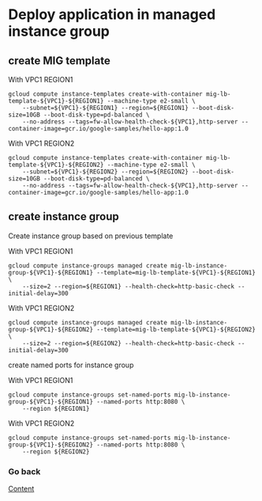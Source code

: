 # Deploy application in managed instance group

## create MIG template
With VPC1 REGION1
```
gcloud compute instance-templates create-with-container mig-lb-template-${VPC1}-${REGION1} --machine-type e2-small \
    --subnet=${VPC1}-${REGION1} --region=${REGION1} --boot-disk-size=10GB --boot-disk-type=pd-balanced \
    --no-address --tags=fw-allow-health-check-${VPC1},http-server --container-image=gcr.io/google-samples/hello-app:1.0
```

With VPC1 REGION2
```
gcloud compute instance-templates create-with-container mig-lb-template-${VPC1}-${REGION2} --machine-type e2-small \
    --subnet=${VPC1}-${REGION2} --region=${REGION2} --boot-disk-size=10GB --boot-disk-type=pd-balanced \
    --no-address --tags=fw-allow-health-check-${VPC1},http-server --container-image=gcr.io/google-samples/hello-app:1.0
```

## create instance group
Create instance group based on previous template

With VPC1 REGION1
```
gcloud compute instance-groups managed create mig-lb-instance-group-${VPC1}-${REGION1} --template=mig-lb-template-${VPC1}-${REGION1} \
    --size=2 --region=${REGION1} --health-check=http-basic-check --initial-delay=300
```

With VPC1 REGION2
```
gcloud compute instance-groups managed create mig-lb-instance-group-${VPC1}-${REGION2} --template=mig-lb-template-${VPC1}-${REGION2} \
    --size=2 --region=${REGION2} --health-check=http-basic-check --initial-delay=300
```


create named ports for instance group

With VPC1 REGION1
```
gcloud compute instance-groups set-named-ports mig-lb-instance-group-${VPC1}-${REGION1} --named-ports http:8080 \
    --region ${REGION1}
```

With VPC1 REGION2
```
gcloud compute instance-groups set-named-ports mig-lb-instance-group-${VPC1}-${REGION2} --named-ports http:8080 \
    --region ${REGION2}
```

### Go back
[Content](https://github.com/adithaha/gcp-tutorial/blob/main/glb/readme.md)
